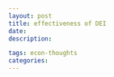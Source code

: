 ```yaml
---
layout: post
title: effectiveness of DEI
date: 
description: 

tags: econ-thoughts
categories:
---
```


